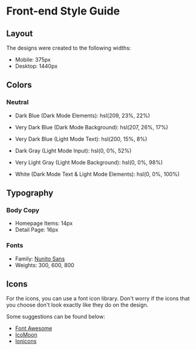 # Front-end Style Guide

## Layout

The designs were created to the following widths:

-   Mobile: 375px
-   Desktop: 1440px

## Colors

### Neutral

-   Dark Blue (Dark Mode Elements): hsl(209, 23%, 22%)
-   Very Dark Blue (Dark Mode Background): hsl(207, 26%, 17%)

-   Very Dark Blue (Light Mode Text): hsl(200, 15%, 8%)
-   Dark Gray (Light Mode Input): hsl(0, 0%, 52%)
-   Very Light Gray (Light Mode Background): hsl(0, 0%, 98%)
-   White (Dark Mode Text & Light Mode Elements): hsl(0, 0%, 100%)

## Typography

### Body Copy

-   Homepage Items: 14px
-   Detail Page: 16px

### Fonts

-   Family: [Nunito Sans](https://fonts.google.com/specimen/Nunito+Sans)
-   Weights: 300, 600, 800

## Icons

For the icons, you can use a font icon library. Don't worry if the icons that you choose don't look exactly like they do on the design.

Some suggestions can be found below:

-   [Font Awesome](https://fontawesome.com)
-   [IcoMoon](https://icomoon.io)
-   [Ionicons](https://ionicons.com)
